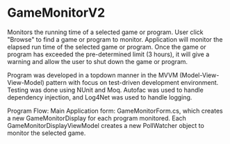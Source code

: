 # GameMonitorV2
Monitors the running time of a selected game or program. User click "Browse" to find a game or program to monitor. Application will monitor the elapsed run time of the selected game or program. Once the game or program has exceeded the pre-determined limit (3 hours), it will give a warning and allow the user to shut down the game or program. 
 
Program was developed in a topdown manner in the MVVM (Model-View-View-Model) pattern with focus on test-driven development environment. Testing was done using NUnit and Moq. Autofac was used to handle dependency injection, and Log4Net was used to handle logging.
 
Program Flow:
Main Application form: GameMonitorForm.cs, which creates a new GameMonitorDisplay for each program monitored. Each GameMonitorDisplayViewModel creates a new PollWatcher object to monitor the selected game.
